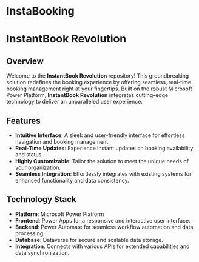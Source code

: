 # InstaBooking
# **InstantBook Revolution**

## Overview
Welcome to the **InstantBook Revolution** repository! This groundbreaking solution redefines the booking experience by offering seamless, real-time booking management right at your fingertips. Built on the robust Microsoft Power Platform, **InstantBook Revolution** integrates cutting-edge technology to deliver an unparalleled user experience.

## Features
- **Intuitive Interface**: A sleek and user-friendly interface for effortless navigation and booking management.
- **Real-Time Updates**: Experience instant updates on booking availability and status.
- **Highly Customizable**: Tailor the solution to meet the unique needs of your organization.
- **Seamless Integration**: Effortlessly integrates with existing systems for enhanced functionality and data consistency.

## Technology Stack
- **Platform**: Microsoft Power Platform
- **Frontend**: Power Apps for a responsive and interactive user interface.
- **Backend**: Power Automate for seamless workflow automation and data processing.
- **Database**: Dataverse for secure and scalable data storage.
- **Integration**: Connects with various APIs for extended capabilities and data synchronization.
